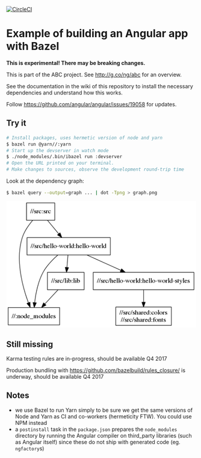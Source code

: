 [![CircleCI](https://circleci.com/gh/alexeagle/angular-bazel-example.svg?style=svg)](https://circleci.com/gh/alexeagle/angular-bazel-example)

# Example of building an Angular app with Bazel

**This is experimental! There may be breaking changes.**

This is part of the ABC project. See http://g.co/ng/abc for an overview.

See the documentation in the wiki of this repository to install the
necessary dependencies and understand how this works.

Follow https://github.com/angular/angular/issues/19058 for updates.

## Try it

```bash
# Install packages, uses hermetic version of node and yarn
$ bazel run @yarn//:yarn
# Start up the devserver in watch mode
$ ./node_modules/.bin/ibazel run :devserver
# Open the URL printed on your terminal.
# Make changes to sources, observe the development round-trip time
```

Look at the dependency graph:

```bash
$ bazel query --output=graph ... | dot -Tpng > graph.png
```

![bazel query](graph.png)


## Still missing

Karma testing rules are in-progress, should be available Q4 2017

Production bundling with https://github.com/bazelbuild/rules_closure/ is
underway, should be available Q4 2017

## Notes

- we use Bazel to run Yarn simply to be sure we get the same versions of Node and Yarn as CI and co-workers (hermeticity FTW). You could use NPM instead
- a `postinstall` task in the `package.json` prepares the `node_modules` directory by running the Angular compiler on third_party libraries (such as Angular itself) since these do not ship with generated code (eg. `ngfactory`s)
